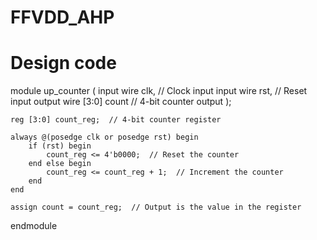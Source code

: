 # FFVDD_AHP
# Design code 
module up_counter (
    input wire clk,  // Clock input
    input wire rst,  // Reset input
    output wire [3:0] count  // 4-bit counter output
);

    reg [3:0] count_reg;  // 4-bit counter register

    always @(posedge clk or posedge rst) begin
        if (rst) begin
            count_reg <= 4'b0000;  // Reset the counter
        end else begin
            count_reg <= count_reg + 1;  // Increment the counter
        end
    end

    assign count = count_reg;  // Output is the value in the register

endmodule

